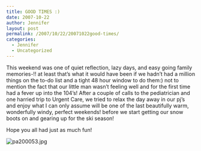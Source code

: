 ```yaml
---
title: GOOD TIMES :)
date: 2007-10-22
author: Jennifer
layout: post
permalink: /2007/10/22/20071022good-times/
categories:
  - Jennifer
  - Uncategorized
---
```

This weekend was one of quiet reflection, lazy days, and easy going family memories-!! at least that&#8217;s what it would have been if we hadn&#8217;t had a million things on the to-do list and a tight 48 hour window to do them:) not to mention the fact that our little man wasn&#8217;t feeling well and for the first time had a fever up into the 104&#8217;s! After a couple of calls to the pediatrician and one harried trip to Urgent Care, we tried to relax the day away in our pj&#8217;s and enjoy what I can only assume will be one of the last beautifully warm, wonderfully windy, perfect weekends! before we start getting our snow boots on and gearing up for the ski season!

Hope you all had just as much fun!

<img id="image197" alt="pa200053.jpg" src="http://static.squarespace.com/static/50db6bb3e4b015296cd43789/50dfa5b1e4b0dc6320e0b5ea/50dfa5b1e4b0dc6320e0b6a3/1192996915000/?format=original" />
